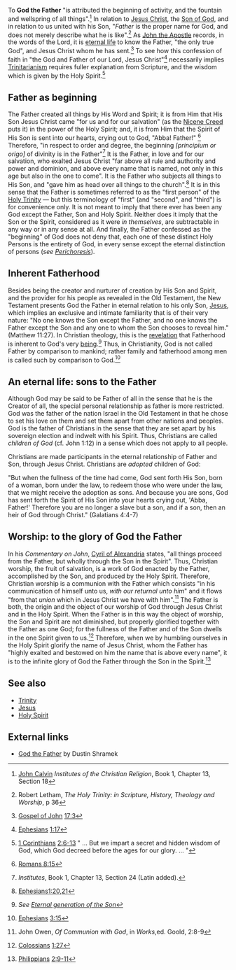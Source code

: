 To **God the Father** "is attributed the beginning of activity, and
the fountain and wellspring of all things".[^1] In
relation to [Jesus Christ](Jesus_Christ "Jesus Christ"), the
[Son of God](Son_of_God "Son of God"), and in relation to us united
with his Son, "*Father* is the proper name for God, and does not
merely describe what he is like".[^2] As
[John the Apostle](John_the_Apostle "John the Apostle") records, in
the words of the Lord, it is
[eternal life](Eternal_life "Eternal life") to know the Father,
"the only true God", and Jesus Christ whom he has
sent.[^3] To see how this confession of faith in "the
God and Father of our Lord, Jesus Christ"[^4]
necessarily implies [Trinitarianism](Trinity "Trinity") requires
fuller explanation from Scripture, and the wisdom which is given by
the Holy Spirit.[^5]

## Father as beginning

The Father created all things by His Word and Spirit; it is from
Him that His Son Jesus Christ came "for us and for our salvation"
(as the [Nicene Creed](Nicene_Creed "Nicene Creed") puts it) in the
power of the Holy Spirit; and, it is from Him that the Spirit of
His Son is sent into our hearts, crying out to God, "Abba! Father!"
[^6] Therefore, "in respect to order and degree, the
beginning *[principium or origo]* of divinity is in the
Father"[^7] It is the Father, in love and for our
salvation, who exalted Jesus Christ "far above all rule and
authority and power and dominion, and above every name that is
named, not only in this age but also in the one to come". It is the
Father who subjects all things to His Son, and "gave him as head
over all things to the church".[^8] It is in this sense
that the Father is sometimes referred to as the "first person" of
the [Holy Trinity](Holy_Trinity "Holy Trinity") — but this
terminology of "first" (and "second", and "third") is for
convenience only. It is not meant to imply that there ever has been
any God except the Father, Son and Holy Spirit. Neither does it
imply that the Son or the Spirit, considered as it were
*in themselves*, are subtractable in any way or in any sense at
all. And finally, the Father confessed as the "beginning" of God
does not deny that, each one of these distinct Holy Persons is the
entirety of God, in every sense except the eternal distinction of
persons (*see [Perichoresis](Perichoresis "Perichoresis")*).

## Inherent Fatherhood

Besides being the creator and nurturer of creation by His Son and
Spirit, and the provider for his people as revealed in the Old
Testament, the New Testament presents God the Father in eternal
relation to his only Son, [Jesus](Jesus "Jesus"), which implies an
exclusive and intimate familiarity that is of their very nature:
"No one knows the Son except the Father, and no one knows the
Father except the Son and any one to whom the Son chooses to reveal
him." (Matthew 11:27). In Christian theology, this is the
[revelation](Revelation_of_God "Revelation of God") that Fatherhood
is inherent to God's very [being](Being "Being").[^9]
Thus, in Christianity, God is not called Father by comparison to
mankind; rather family and fatherhood among men is called such by
comparison to God.[^10]

## An eternal life: sons to the Father

Although God may be said to be Father of all in the sense that he
is the Creator of all, the special personal relationship as father
is more restricted. God was the father of the nation Israel in the
Old Testament in that he chose to set his love on them and set them
apart from other nations and peoples. God is the father of
Christians in the sense that they are set apart by his sovereign
election and indwelt with his Spirit. Thus, Christians are called
*children of God* (cf. John 1:12) in a sense which does not apply
to all people.

Christians are made participants in the eternal relationship of
Father and Son, through Jesus Christ. Christians are *adopted*
children of God:

"But when the fullness of the time had come, God sent forth His
Son, born of a woman, born under the law, to redeem those who were
under the law, that we might receive the adoption as sons. And
because you are sons, God has sent forth the Spirit of His Son into
your hearts crying out, 'Abba, Father!' Therefore you are no longer
a slave but a son, and if a son, then an heir of God through
Christ." (Galatians 4:4-7)

## Worship: to the glory of God the Father

In his *Commentary on John*,
[Cyril of Alexandria](Cyril_of_Alexandria "Cyril of Alexandria")
states, "all things proceed from the Father, but wholly through the
Son in the Spirit". Thus, Christian worship, the fruit of
salvation, is a work of God enacted by the Father, accomplished by
the Son, and produced by the Holy Spirit. Therefore, Christian
worship is a communion with the Father which consists "in his
communication of himself unto us, *with our returnal unto him*" and
it flows "from that *union* which in Jesus Christ we have with
him".[^11] The Father is both, the origin and the
object of our worship of God through Jesus Christ and in the Holy
Spirit. When the Father is in this way the object of worship, the
Son and Spirit are not diminished, but properly glorified together
with the Father as one God; for the fullness of the Father and of
the Son dwells in the one Spirit given to
us.[^12] Therefore, when we by
humbling ourselves in the Holy Spirit glorify the name of Jesus
Christ, whom the Father has "highly exalted and bestowed on him the
name that is above every name", it is to the infinite glory of God
the Father through the Son in the Spirit.[^14]

[^1]: [John Calvin](John_Calvin "John Calvin")
    *Institutes of the Christian Religion*, Book 1, Chapter 13, Section
    18

[^2]: Robert Letham,
    *The Holy Trinity: in Scripture, History, Theology and Worship*, p
    36

[^3]: [Gospel of John](Gospel_of_John "Gospel of John")
    [17:3](http://www.biblegateway.com/passage/?search=John%2017:3;&version=47;)

[^4]: [Ephesians](Ephesians "Ephesians")
    [1:17](http://www.biblegateway.com/passage/?book_id=56&chapter=1&verse=17&version=47&context=verse)

[^5]: [1 Corinthians](1_Corinthians "1 Corinthians")
    [2:6-13](http://www.biblegateway.com/passage/?search=1%20Corinthians%202:6-13;&version=47;)
    " ... But we impart a secret and hidden wisdom of God, which God
    decreed before the ages for our glory. ... "

[^6]: [Romans 8:15](http://www.biblegateway.com/passage/?book_id=52&chapter=8&verse=15&version=47&context=verse)

[^7]: *Institutes*, Book 1, Chapter 13, Section 24 (Latin
    added).

[^8]:
    [Ephesians](Ephesians "Ephesians")[1:20,21](http://www.biblegateway.com/passage/?search=Ephesians%201:20,21&version=47)

[^9]:
    *See [Eternal generation of the Son](Eternal_generation_of_the_Son "Eternal generation of the Son")*

[^10]: [Ephesians](Ephesians "Ephesians")
    [3:15](http://www.biblegateway.com/passage/?search=Ephesians%203:15;&version=47;)

[^11]: John Owen, *Of Communion with God*, in *Works*,ed.
    Goold, 2:8-9

[^12]: [Colossians](Colossians "Colossians")
    [1:27](http://www.biblegateway.com/passage/?book_id=58&chapter=1&verse=27&version=47&context=verse)
    
[^13]: Basil of Caesarea, *On the Holy Spirit* 26:62 (as
    quoted in Robert Letham, *The Holy Trinity*, pg 416): "It is an
    extraordinary statement, but it is nonetheless true, that the
    Spirit is frequently spoken of as the place of them that are being
    sanctified ... This is the special and peculiar place of true
    worship. ... In what place do we offer it? In the Holy Spirit. ...
    It follows that the Spirit is truly the place of the saints and the
    saint is the proper place for the Spirit, offering himself as he
    does for the indwelling of God, and called God's temple."

[^14]: [Philippians](Philippians "Philippians")
    [2:9-11](http://www.biblegateway.com/passage/?search=Philippians%202:9-11&version=47)

## See also

-   [Trinity](Trinity "Trinity")
-   [Jesus](Jesus "Jesus")
-   [Holy Spirit](Holy_Spirit "Holy Spirit")

## External links

-   [God the Father](http://www.geocities.com/Athens/Delphi/8449/father.html)
    by Dustin Shramek